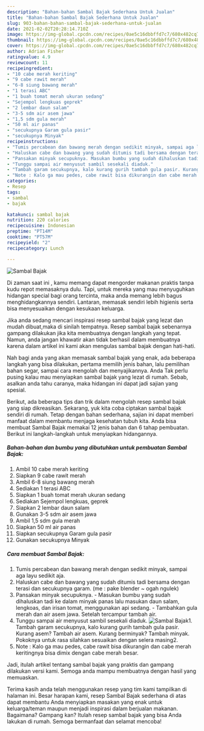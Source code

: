 ```yaml
---
description: "Bahan-bahan Sambal Bajak Sederhana Untuk Jualan"
title: "Bahan-bahan Sambal Bajak Sederhana Untuk Jualan"
slug: 903-bahan-bahan-sambal-bajak-sederhana-untuk-jualan
date: 2021-02-02T20:28:14.710Z
image: https://img-global.cpcdn.com/recipes/0ae5c16dbbffd7c7/680x482cq70/sambal-bajak-foto-resep-utama.jpg
thumbnail: https://img-global.cpcdn.com/recipes/0ae5c16dbbffd7c7/680x482cq70/sambal-bajak-foto-resep-utama.jpg
cover: https://img-global.cpcdn.com/recipes/0ae5c16dbbffd7c7/680x482cq70/sambal-bajak-foto-resep-utama.jpg
author: Adrian Fisher
ratingvalue: 4.9
reviewcount: 11
recipeingredient:
- "10 cabe merah keriting"
- "9 cabe rawit merah"
- "6-8 siung bawang merah"
- "1 terasi ABC"
- "1 buah tomat merah ukuran sedang"
- "Sejempol lengkuas geprek"
- "2 lembar daun salam"
- "3-5 sdm air asem jawa"
- "1,5 sdm gula merah"
- "50 ml air panas"
- "secukupnya Garam gula pasir"
- "secukupnya Minyak"
recipeinstructions:
- "Tumis percabean dan bawang merah dengan sedikit minyak, sampai aga layu sedikit aja."
- "Haluskan cabe dan bawang yang sudah ditumis tadi bersama dengan terasi dan secukupnya garam. (me : pake blender ~ ogah ngulek)"
- "Pansakan minyak secupuknya. Masukan bumbu yang sudah dihaluskan tadi ke dalam minyak panas lalu masukan daun salam, lengkoas, dan irisan tomat, menggunakan api sedang. Tambahkan gula merah dan air asem jawa. Setelah tercampur tambah air."
- "Tunggu sampai air menyusut sambil sesekali diaduk."
- "Tambah garam secukupnya, kalo kurang gurih tambah gula pasir. Kurang asem? Tambah air asem. Kurang berminyak? Tambah minyak. Pokoknya untuk rasa silahkan sesuaikan dengan selera masing2."
- "Note : Kalo ga mau pedes, cabe rawit bisa dikurangin dan cabe merah keritingnya bisa dimix dengan cabe merah besar."
categories:
- Resep
tags:
- sambal
- bajak

katakunci: sambal bajak 
nutrition: 220 calories
recipecuisine: Indonesian
preptime: "PT14M"
cooktime: "PT57M"
recipeyield: "2"
recipecategory: Lunch

---
```



![Sambal Bajak](https://img-global.cpcdn.com/recipes/0ae5c16dbbffd7c7/680x482cq70/sambal-bajak-foto-resep-utama.jpg)

Di zaman  saat ini , kamu memang dapat mengorder makanan praktis tanpa kudu repot memasaknya dulu. Tapi, untuk mereka yang mau menyuguhkan hidangan special bagi orang tercinta, maka anda memang lebih bagus menghidangkannya sendiri. Lantaran, memasak sendiri lebih higienis serta bisa menyesuaikan dengan kesukaan keluarga.

Jika anda sedang mencari inspirasi resep sambal bajak yang lezat dan mudah dibuat,maka di sinilah tempatnya. Resep sambal bajak  sebenarnya gampang dilakukan jika kita membuatnya dengan langkah yang tepat. Namun, anda jangan khawatir akan tidak berhasil dalam membuatnya 
karena dalam artikel ini kami akan mengulas sambal bajak dengan hati-hati.  



Nah bagi anda yang akan memasak sambal bajak yang enak, ada beberapa langkah yang bisa dilakukan, pertama memilih jenis bahan, lalu pemilihan bahan segar, sampai cara mengolah dan menyajikannya. Anda Tak perlu pusing kalau mau menyiapkan sambal bajak yang lezat di rumah. Sebab, asalkan anda  tahu caranya, maka hidangan ini dapat jadi sajian yang spesial.

Berikut, ada beberapa tips dan trik dalam mengolah resep sambal bajak yang siap dikreasikan. Sekarang, yuk kita coba ciptakan sambal bajak sendiri di rumah. Tetap dengan bahan sederhana, sajian ini dapat memberi manfaat dalam membantu menjaga kesehatan tubuh kita. Anda bisa membuat Sambal Bajak memakai 12 jenis bahan dan 6 tahap pembuatan. Berikut ini langkah-langkah untuk menyiapkan hidangannya.

<!--inarticleads1-->

##### Bahan-bahan dan bumbu yang dibutuhkan untuk pembuatan Sambal Bajak:

1. Ambil 10 cabe merah keriting
1. Siapkan 9 cabe rawit merah
1. Ambil 6-8 siung bawang merah
1. Sediakan 1 terasi ABC
1. Siapkan 1 buah tomat merah ukuran sedang
1. Sediakan Sejempol lengkuas, geprek
1. Siapkan 2 lembar daun salam
1. Gunakan 3-5 sdm air asem jawa
1. Ambil 1,5 sdm gula merah
1. Siapkan 50 ml air panas
1. Siapkan secukupnya Garam gula pasir
1. Gunakan secukupnya Minyak




<!--inarticleads2-->

##### Cara membuat Sambal Bajak:

1. Tumis percabean dan bawang merah dengan sedikit minyak, sampai aga layu sedikit aja.
1. Haluskan cabe dan bawang yang sudah ditumis tadi bersama dengan terasi dan secukupnya garam. (me : pake blender ~ ogah ngulek)
1. Pansakan minyak secupuknya. - Masukan bumbu yang sudah dihaluskan tadi ke dalam minyak panas lalu masukan daun salam, lengkoas, dan irisan tomat, menggunakan api sedang. - Tambahkan gula merah dan air asem jawa. Setelah tercampur tambah air.
1. Tunggu sampai air menyusut sambil sesekali diaduk.
<img src="//assets-global.cpcdn.com/assets/icons/button_play-2c75c40dde080a61004c1f40b05d8f140eaff45d7e9e6481dc71c63d2e7c4909.png" alt="Sambal Bajak">1. Tambah garam secukupnya, kalo kurang gurih tambah gula pasir. Kurang asem? Tambah air asem. Kurang berminyak? Tambah minyak. Pokoknya untuk rasa silahkan sesuaikan dengan selera masing2.
1. Note : Kalo ga mau pedes, cabe rawit bisa dikurangin dan cabe merah keritingnya bisa dimix dengan cabe merah besar.




Jadi, itulah artikel tentang  sambal bajak  yang praktis dan gampang dilakukan versi kami. Semoga anda mampu membuatnya dengan hasil yang memuaskan. 

Terima kasih anda telah menggunakan resep yang tim kami tampilkan di halaman ini. Besar harapan kami, resep  Sambal Bajak sederhana di atas dapat membantu Anda menyiapkan masakan yang enak untuk keluarga/teman maupun menjadi inspirasi dalam berjualan makanan. Bagaimana? Gampang kan? Itulah resep sambal bajak yang bisa Anda lakukan di rumah. Semoga bermanfaat dan selamat mencoba!

